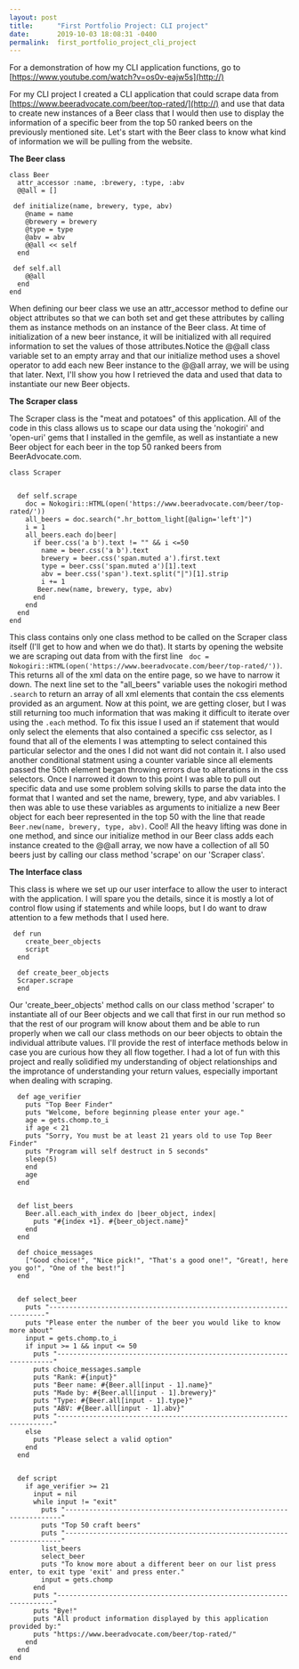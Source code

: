 ```yaml
---
layout: post
title:      "First Portfolio Project: CLI project"
date:       2019-10-03 18:08:31 -0400
permalink:  first_portfolio_project_cli_project
---
```




For a demonstration of how my CLI application functions, go to  [https://www.youtube.com/watch?v=os0v-eajw5s](http://)


For my CLI project I created a CLI application that could scrape data from [https://www.beeradvocate.com/beer/top-rated/](http://) and use that data to create new instances of a Beer class that I would then use to display the information of a specific beer from the top 50 ranked beers on the previously mentioned site. Let's start with the Beer class to know what kind of information we will be pulling from the website.  


**The Beer class**
```
class Beer  
  attr_accessor :name, :brewery, :type, :abv
  @@all = []
  
 def initialize(name, brewery, type, abv)
    @name = name
    @brewery = brewery 
    @type = type
    @abv = abv
    @@all << self
  end 
  
 def self.all 
    @@all
  end 
end
```


When defining our beer class we use an attr_accessor method to define our object attributes so that we can both set and get these attributes by calling them as instance methods on an instance of the Beer class. At time of initialization of a new beer instance, it will be initialized with all required information to set the values of those attributes.Notice the @@all class variable set to an empty array and that our initialize method uses a shovel operator to add each new Beer instance to the @@all array, we will be using that later. Next, I'll show you how I retrieved the data and used that data to instantiate our new Beer objects.

**The Scraper class**

The Scraper class is the "meat and potatoes" of this application. All of the code in this class allows us to scape our data using the 'nokogiri' and 'open-uri' gems that I installed in the gemfile, as well as instantiate a new Beer object for each beer in the top 50 ranked beers from BeerAdvocate.com. 

```
class Scraper 
  
  
  def self.scrape
    doc = Nokogiri::HTML(open('https://www.beeradvocate.com/beer/top-rated/'))
    all_beers = doc.search(".hr_bottom_light[@align='left']") 
    i = 1
    all_beers.each do|beer| 
      if beer.css('a b').text != "" && i <=50
        name = beer.css('a b').text
        brewery = beer.css('span.muted a').first.text
        type = beer.css('span.muted a')[1].text
        abv = beer.css('span').text.split("|")[1].strip
        i += 1
       Beer.new(name, brewery, type, abv)
      end
    end
  end 
end 
```

This class contains only one class method to be called on the Scraper class itself (I'll get to how and when we do that).
It starts by opening the website we are scraping out data from with the first line ` doc = Nokogiri::HTML(open('https://www.beeradvocate.com/beer/top-rated/'))`. This returns all of the xml data on the entire page, so we have to narrow it down. The next line set to the "all_beers" variable uses the nokogiri method `.search` to return an array of all xml elements that contain the css elements provided as an argument. Now at this point, we are getting closer, but I was still returning too much information that was making it difficult to iterate over using the `.each` method. To fix this issue I used an if statement that would only select the elements that also contained a specific css selector, as I found that all of the elements I was attempting to select contained this particular selector and the ones I did not want did not contain it. I also used another conditional statment using a counter variable since all elements passed the 50th element began throwing errors due to alterations in the css selectors. Once I narrowed it down to this point I was able to pull out specific data and use some problem solving skills to parse the data into the format that I wanted and set the name, brewery, type, and abv variables. I then was able to use these variables as arguments to initialize a new Beer object for each beer represented in the top 50 with the line that reade ` Beer.new(name, brewery, type, abv)`. Cool! All the heavy lifting was done in one method, and since our initialize method in our Beer class adds each instance created to the @@all array, we now have a collection of all 50 beers just by calling our class method 'scrape' on our 'Scraper class'.

**The Interface class**

This class is where we set up our user interface to allow the user to interact with the application. I will spare you the details, since it is mostly a lot of control flow using if statements and while loops, but I do want to draw attention to a few methods that I used here.

```
 def run
    create_beer_objects
    script
  end 
  
  def create_beer_objects
  Scraper.scrape 
  end
```

Our 'create_beer_objects' method calls on our class method 'scraper' to instantiate all of our Beer objects and we call that first in our run method so that the rest of our program will know about them and be able to run properly when we call our class methods on our beer objects to obtain the individual attribute values. I'll provide the rest of interface methods below in case you are curious how they all flow together. I had a lot of fun with this project and really solidified my understanding of object relationships and the improtance of understanding your return values, especially important when dealing with scraping.





```
  def age_verifier
    puts "Top Beer Finder"
    puts "Welcome, before beginning please enter your age."
    age = gets.chomp.to_i 
    if age < 21 
    puts "Sorry, You must be at least 21 years old to use Top Beer Finder"
    puts "Program will self destruct in 5 seconds"
    sleep(5)
    end
    age 
  end 
  
  
  def list_beers
    Beer.all.each_with_index do |beer_object, index|
      puts "#{index +1}. #{beer_object.name}"
    end
  end 
  
  def choice_messages
    ["Good choice!", "Nice pick!", "That's a good one!", "Great!, here you go!", "One of the best!"]
  end 
  
  
  def select_beer
    puts "---------------------------------------------------------------------"
    puts "Please enter the number of the beer you would like to know more about"
    input = gets.chomp.to_i
    if input >= 1 && input <= 50
      puts "---------------------------------------------------------------------"
      puts choice_messages.sample
      puts "Rank: #{input}"
      puts "Beer name: #{Beer.all[input - 1].name}"
      puts "Made by: #{Beer.all[input - 1].brewery}"
      puts "Type: #{Beer.all[input - 1].type}"
      puts "ABV: #{Beer.all[input - 1].abv}"
      puts "---------------------------------------------------------------------"
    else 
      puts "Please select a valid option"
    end
  end 
  
  
  def script   
    if age_verifier >= 21
      input = nil
      while input != "exit"
        puts "---------------------------------------------------------------------"
        puts "Top 50 craft beers"
        puts "---------------------------------------------------------------------"
        list_beers
        select_beer
        puts "To know more about a different beer on our list press enter, to exit type 'exit' and press enter."
        input = gets.chomp 
      end 
      puts "---------------------------------------------------------------------"
      puts "Bye!"
      puts "All product information displayed by this application provided by:" 
      puts "https://www.beeradvocate.com/beer/top-rated/"
    end
  end 
end
```




